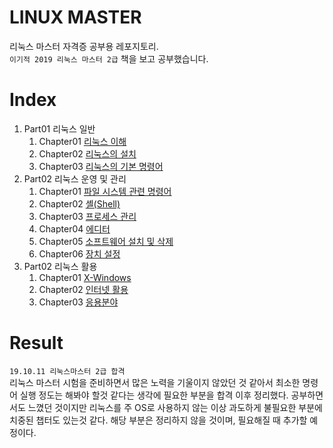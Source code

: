 # LINUX MASTER
리눅스 마스터 자격증 공부용 레포지토리.  
`이기적 2019 리눅스 마스터 2급` 책을 보고 공부했습니다.


# Index
1. Part01 리눅스 일반
	1. Chapter01 [리눅스 이해](https://github.com/g0pher-git/Linux-Master/blob/master/Part01/Chapter01.md)
	2. Chapter02 [리눅스의 설치](https://github.com/g0pher-git/Linux-Master/blob/master/Part01/Chapter02.md)
	3. Chapter03 [리눅스의 기본 명령어](https://github.com/g0pher-git/Linux-Master/blob/master/Part01/Chapter03.md)
2. Part02 리눅스 운영 및 관리
	1. Chapter01 [파일 시스템 관련 명령어](https://github.com/g0pher-git/Linux-Master/blob/master/Part02/Chapter01.md)
	2. Chapter02 [셸(Shell)](https://github.com/g0pher-git/Linux-Master/blob/master/Part02/Chapter02.md)
	3. Chapter03 [프로세스 관리](https://github.com/g0pher-git/Linux-Master/blob/master/Part02/Chapter03.md)
	4. Chapter04 [에디터](https://github.com/g0pher-git/Linux-Master/blob/master/Part02/Chapter04.md)
	5. Chapter05 [소프트웨어 설치 및 삭제](https://github.com/g0pher-git/Linux-Master/blob/master/Part02/Chapter05.md)
	6. Chapter06 [장치 설정](https://github.com/g0pher-git/Linux-Master/blob/master/Part02/Chapter06.md)
3. Part02 리눅스 활용
	1. Chapter01 [X-Windows](https://github.com/g0pher-git/Linux-Master/blob/master/Part03/Chapter01.md)
	2. Chapter02 [인터넷 활용](https://github.com/g0pher-git/Linux-Master/blob/master/Part03/Chapter02.md)
	3. Chapter03 [응용분야](https://github.com/g0pher-git/Linux-Master/blob/master/Part03/Chapter03.md)
	

# Result
`19.10.11 리눅스마스터 2급 합격`  
리눅스 마스터 시험을 준비하면서 많은 노력을 기울이지 않았던 것 같아서 최소한 명령어 실행 정도는 해봐야 할것 같다는 생각에 필요한 부분을 합격 이후 정리했다. 공부하면서도 느꼈던 것이지만 리눅스를 주 OS로 사용하지 않는 이상 과도하게 불필요한 부분에 치중된 챕터도 있는것 같다. 해당 부분은 정리하지 않을 것이며, 필요해질 때 추가할 예정이다.